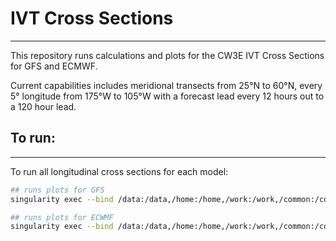 # IVT Cross Sections

---

This repository runs calculations and plots for the CW3E IVT Cross Sections for GFS and ECMWF. 

Current capabilities includes meridional transects from 25°N to 60°N, every 5° longitude from 175°W to 105°W
with a forecast lead every 12 hours out to a 120 hour lead.

## To run:

---

To run all longitudinal cross sections for each model:

```bash
## runs plots for GFS
singularity exec --bind /data:/data,/home:/home,/work:/work,/common:/common -e /data/projects/operations/ivt_cross_sections/envs/ivt_cross_section.sif /opt/conda/envs/container/bin/python /data/projects/operations/ivt_cross_sections/run_tool_parallel.py "GFS"

## runs plots for ECWMF
singularity exec --bind /data:/data,/home:/home,/work:/work,/common:/common -e /data/projects/operations/ivt_cross_sections/envs/ivt_cross_section.sif /opt/conda/envs/container/bin/python /data/projects/operations/ivt_cross_sections/run_tool.py "ECMWF"
```